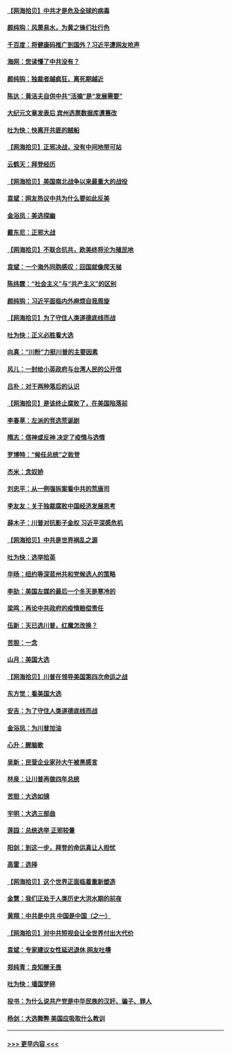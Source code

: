 #### [【网海拾贝】中共才是危及全球的病毒](../pages/nsc993/n12571204.md?t=11242151) 
#### [颜纯钩：风萧易水，为黄之锋们壮行色](../pages/nsc993/n12571487.md?t=11242151) 
#### [千百度：将健康码推广到国外？习近平遭网友呛声](../pages/nsc993/n12570808.md?t=11242151) 
#### [海网：您读懂了中共没有？](../pages/nsc993/n12570487.md?t=11242151) 
#### [颜纯钩：独裁者越疯狂，离死期越近](../pages/nsc993/n12569055.md?t=11242151) 
#### [陈达：黄洁夫自供中共“活摘”是“发展需要”](../pages/nsc993/n12568541.md?t=11242151) 
#### [大纪元文章发表后 宾州选票数据库遭篡改](../pages/nsc993/n12568105.md?t=11242151) 
#### [吐为快：快离开共匪的贼船](../pages/nsc993/n12568462.md?t=11242151) 
#### [【网海拾贝】正邪决战，没有中间地带可站](../pages/nsc993/n12568439.md?t=11242151) 
#### [云鹤天：拜登经历](../pages/nsc993/n12567294.md?t=11242151) 
#### [【网海拾贝】美国南北战争以来最重大的战役](../pages/nsc993/n12567247.md?t=11242151) 
#### [袁斌：网友热议中共为什么要如此反美](../pages/nsc993/n12567162.md?t=11242151) 
#### [金浴凤：美选探幽](../pages/nsc993/n12567147.md?t=11242151) 
#### [戴东尼：正邪大战](../pages/nsc993/n12567033.md?t=11242151) 
#### [【网海拾贝】不联合抗共，欧美终将沦为殖民地](../pages/nsc993/n12565068.md?t=11242151) 
#### [袁斌：一个海外同胞感叹：回国就像爬天梯](../pages/nsc993/n12564986.md?t=11242151) 
#### [陈纬霆：“社会主义”与“共产主义”的区别](../pages/nsc993/n12562417.md?t=11242151) 
#### [颜纯钩：习近平面临内外麻烦自我周旋](../pages/nsc993/n12563356.md?t=11242151) 
#### [【网海拾贝】为了守住人类道德底线而战](../pages/nsc993/n12562542.md?t=11242151) 
#### [吐为快：正义必胜看大选](../pages/nsc993/n12561967.md?t=11242151) 
#### [向真：“川粉”力挺川普的主要因素](../pages/nsc993/n12560774.md?t=11242151) 
#### [风儿：一封给小英政府与台湾人民的公开信](../pages/nsc993/n12560581.md?t=11242151) 
#### [吕朴：对于两种落后的认识](../pages/nsc993/n12560492.md?t=11242151) 
#### [【网海拾贝】是该终止腐败了，在美国陷落前](../pages/nsc993/n12559936.md?t=11242151) 
#### [李春草：左派的竞选荒诞剧](../pages/nsc993/n12558380.md?t=11242151) 
#### [隋志：信神或反神 决定了疫情与选情](../pages/nsc993/n12558255.md?t=11242151) 
#### [罗博特：“候任总统”之败登](../pages/nsc993/n12558189.md?t=11242151) 
#### [杰米：念奴娇](../pages/nsc993/n12558174.md?t=11242151) 
#### [刘忠平：从一例强拆案看中共的荒唐司](../pages/nsc993/n12558036.md?t=11242151) 
#### [李友友：关于独裁腐败中国经济发展思考](../pages/nsc993/n12558004.md?t=11242151) 
#### [薛木子：川普对抗影子金权 习近平深感危机](../pages/nsc993/n12557342.md?t=11242151) 
#### [【网海拾贝】中共是世界祸乱之源](../pages/nsc993/n12555353.md?t=11242151) 
#### [吐为快：选举拾英](../pages/nsc993/n12555041.md?t=11242151) 
#### [华旸：纽约等深蓝州共和党候选人的策略](../pages/nsc993/n12554309.md?t=11242151) 
#### [李劼：美国左媒的最后一个冬天是寒冷的](../pages/nsc993/n12552947.md?t=11242151) 
#### [梁鸣：再论中共政府的疫情赔偿责任](../pages/nsc993/n12553012.md?t=11242151) 
#### [伍新：天已选川普，红魔怎改换？](../pages/nsc993/n12552970.md?t=11242151) 
#### [苦胆：一念](../pages/nsc993/n12552957.md?t=11242151) 
#### [山月：美国大选](../pages/nsc993/n12552446.md?t=11242151) 
#### [【网海拾贝】川普在领导美国第四次命运之战](../pages/nsc993/n12551973.md?t=11242151) 
#### [东方觉：看美国大选](../pages/nsc993/n12551647.md?t=11242151) 
#### [安吉：为了守住人类道德底线而战](../pages/nsc993/n12551111.md?t=11242151) 
#### [金浴凤：为川普加油](../pages/nsc993/n12551085.md?t=11242151) 
#### [心升：醒脑歌](../pages/nsc993/n12550984.md?t=11242151) 
#### [吴新：民营企业家孙大午被黑感言](../pages/nsc993/n12550656.md?t=11242151) 
#### [林泉：让川普再做四年总统](../pages/nsc993/n12550640.md?t=11242151) 
#### [苦胆：大选如镜](../pages/nsc993/n12550630.md?t=11242151) 
#### [宇明：大选三部曲](../pages/nsc993/n12550603.md?t=11242151) 
#### [莲园：总统选举 正邪较量](../pages/nsc993/n12550594.md?t=11242151) 
#### [阳剑：到这一步，拜登的命运真让人担忧](../pages/nsc993/n12549093.md?t=11242151) 
#### [高雷：选择](../pages/nsc993/n12549087.md?t=11242151) 
#### [【网海拾贝】这个世界正面临着重新塑造](../pages/nsc993/n12548326.md?t=11242151) 
#### [金慧：我们正处于人类历史大洪水期的前夜](../pages/nsc993/n12547914.md?t=11242151) 
#### [黄翔：中共是中共 中国是中国（之一）](../pages/nsc993/n12547576.md?t=11242151) 
#### [【网海拾贝】对中共短视会让全世界付出大代价](../pages/nsc993/n12546043.md?t=11242151) 
#### [袁斌：专家建议女性延迟退休 网友吐槽](../pages/nsc993/n12545424.md?t=11242151) 
#### [郑纯青：良知醒无畏](../pages/nsc993/n12545394.md?t=11242151) 
#### [吐为快：墙国梦碎](../pages/nsc993/n12545309.md?t=11242151) 
#### [投书：为什么说共产党是中华民族的汉奸、骗子、罪人](../pages/nsc993/n12545089.md?t=11242151) 
#### [杨剑：大选舞弊 美国应吸取什么教训](../pages/nsc993/n12543937.md?t=11242151) 

----
#### [ >>> 更早内容 <<< ](../indexes/nsc993-earlier.md)
